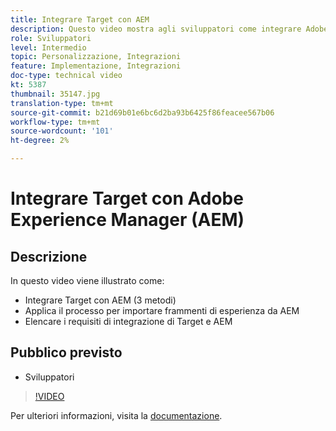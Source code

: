 ```yaml
---
title: Integrare Target con AEM
description: Questo video mostra agli sviluppatori come integrare Adobe Target con AEM (3 metodi). Gli sviluppatori impareranno come applicare il processo per importare frammenti di esperienza da AEM, nonché come conoscere i requisiti di integrazione di Target e AEM.
role: Sviluppatori
level: Intermedio
topic: Personalizzazione, Integrazioni
feature: Implementazione, Integrazioni
doc-type: technical video
kt: 5387
thumbnail: 35147.jpg
translation-type: tm+mt
source-git-commit: b21d69b01e6bc6d2ba93b6425f86feacee567b06
workflow-type: tm+mt
source-wordcount: '101'
ht-degree: 2%

---
```



# Integrare Target con Adobe Experience Manager (AEM)

## Descrizione

In questo video viene illustrato come:

* Integrare Target con AEM (3 metodi)
* Applica il processo per importare frammenti di esperienza da AEM
* Elencare i requisiti di integrazione di Target e AEM

## Pubblico previsto

* Sviluppatori

>[!VIDEO](https://video.tv.adobe.com/v/35147/?quality=12)

Per ulteriori informazioni, visita la [documentazione](https://docs.adobe.com/content/help/en/target/using/experiences/offers/aem-experience-fragments.html).
